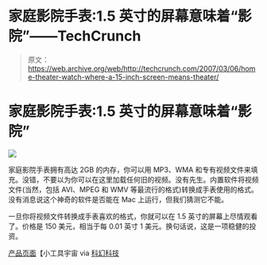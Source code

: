# 家庭影院手表:1.5 英寸的屏幕意味着“影院”——TechCrunch

> 原文：<https://web.archive.org/web/http://techcrunch.com/2007/03/06/home-theater-watch-where-a-15-inch-screen-means-theater/>

# 家庭影院手表:1.5 英寸的屏幕意味着“影院”

![](img/6c5a61ab6fb6cb7c35fdb9f10d98ac82.png)

家庭影院手表拥有高达 2GB 的内存，你可以用 MP3、WMA 和专有视频文件来填充。没错，不要以为你可以在这里加载任何旧的视频。没有先生。内置软件将视频文件(当然，包括 AVI、MPEG 和 WMV 等最流行的格式)转换成手表使用的格式。没有消息说这个神奇的软件是否能在 Mac 上运行，但我们猜测它不能。

一旦你将视频文件转换成手表喜欢的格式，你就可以在 1.5 英寸的屏幕上尽情观看了。价格是 150 美元，相当于每 0.01 英寸 1 美元。换句话说，这是一项稳健的投资。

[产品页面](https://web.archive.org/web/20210307121512/http://gadgetuniverse.com/product_detail.asp?SKU=TA+457++++++++++++++++++++++++&pCopy=general)【小工具宇宙 via [科幻科技](https://web.archive.org/web/20210307121512/http://blog.scifi.com/tech/archives/2007/03/05/home_theater_wa.html)